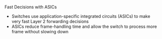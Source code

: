 Fast Decisions with ASICs
- Switches use application-specific integrated circuits (ASICs) to make very fast Layer 2 forwarding decisions
- ASICs reduce frame-handling time and allow the switch to process more frame without slowing down


